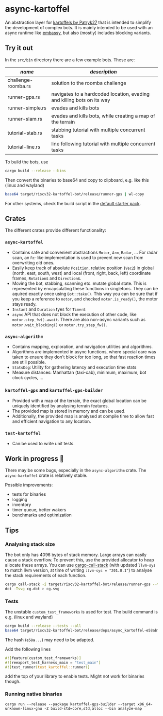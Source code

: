 # async-kartoffel

An abstraction layer for [kartoffels by Patryk27](https://codeberg.org/pwy/kartoffels) that is
intended to simplify the development of complex bots. It is mainly intended to be used with an async
runtime like [embassy](https://github.com/embassy-rs/embassy), but also (mostly) includes blocking variants.

## Try it out

In the `src/bin` directory there are a few example bots. These are:

| *name* | *description* |
|--------|---------------|
| challenge-roomba.rs | solution to the roomba challenge |
| runner-gps.rs | navigates to a hardcoded location, evading and killing bots on its way |
| runner-simple.rs | evades and kills bots |
| runner-slam.rs | evades and kills bots, while creating a map of the terrain |
| tutorial-stab.rs | stabbing tutorial with multiple concurrent tasks |
| tutorial-line.rs | line following tutorial with multiple concurrent tasks |

To build the bots, use
```bash
cargo build --release --bins
```
Then convert the binaries to base64 and copy to clipboard, e.g. like this (linux and wayland)
```bash
base64 target/riscv32-kartoffel-bot/release/runner-gps | wl-copy
```
For other systems, check the build script in the [default starter pack](https://github.com/Patryk27/kartoffel/).

## Crates

The different crates provide different functionality:

### `async-kartoffel`
- Contains safe and convenient abstractions `Motor`, `Arm`, `Radar`, ... For radar scan,
  an `Rc`-like implementation is used to prevent new scan from overwriting old ones.
- Easily keep track of absolute `Position`, relative position (`Vec2`) in global (north, east,
  south, west) and local (front, right, back, left) coordinate frames, `Rotation`s and `Direction`s.
- Moving the bot, stabbing, scanning etc. mutate global state. This is
  represented by encapsulating these functions in singletons. They can be aquired
  exactly once using `Bot::take()`. This way you can be sure that if you keep a
  reference to `motor`, and checked `motor.is_ready()`, the motor stays ready.
- `Instant` and `Duration` tyes for `Timer`s
- `async` API that does not block the execution of other code, like `motor.step_fw().await`. There
  are also non-async variants such as `motor.wait_blocking()` or `motor.try_step_fw()`.

### `async-algorithm`
- Contains mapping, exploration, and navigation utilities and algorithms.
- Algorithms are implemented in async functions, where special care was taken to ensure they don't
  block for too long, so that fast reaction times are still possible.
- `StatsDog`: Utility for gathering latency and execution time stats
- Measure distances: Manhattan (taxi-cab), minimum, maximum, bot clock cycles, ...

### `kartoffel-gps` and `kartoffel-gps-builder`
- Provided with a map of the terrain, the exact global location can be uniquely identified by
  analysing terrain features.
- The provided map is stored in memory and can be used.
- Additionally, the provided map is analysed at compile time to allow fast and efficient navigation
  to any location.

### `test-kartoffel`
- Can be used to write unit tests.

## Work in progress 🚧

There may be some bugs, especially in the `async-algorithm` crate. The `async-kartoffel` crate is
relatively stable.

Possible improvements:
- tests for binaries
- logging
- inventory
- timer queue, better wakers
- benchmarks and optimization

## Tips
### Analysing stack size
The bot only has 4096 bytes of stack memory. Large arrays can easily cause a stack overflow. To
prevent this, use the provided allocator to heap allocate these arrays. You can use
[cargo-call-stack](https://github.com/Dirbaio/cargo-call-stack)  (with updated ```llvm-sys``` to
match llvm version, at time of writing `llvm-sys = "201.0.1"`) to analyse the stack requirements of
each function.

```bash
cargo call-stack -i target/riscv32-kartoffel-bot/release/runner-gps --target riscv32-unknown-none -v > cg.dot
dot -Tsvg cg.dot > cg.svg
```

### Tests

The unstable `custom_test_frameworks` is used for test. The build command is e.g. (linux and wayland)
```bash
cargo build --release --tests --all
base64 target/riscv32-kartoffel-bot/release/deps/async_kartoffel-e58abfc84af62516 | wl-copy
```
The hash (`e58a...`) may need to be adapted.

Add the following lines 
```rust
#![feature(custom_test_frameworks)]
#![reexport_test_harness_main = "test_main"]
#![test_runner(test_kartoffel::runner)]
```
add the top of your library to enable tests. Might not work for binaries though.

### Running native binaries
```cargo run --release --package kartoffel-gps-builder --target x86_64-unknown-linux-gnu -Z build-std=core,std,alloc --bin analyze-map```

